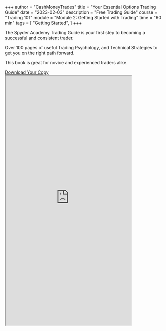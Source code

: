+++
author = "CashMoneyTrades"
title = "Your Essential Options Trading Guide"
date = "2023-02-03"
description = "Free Trading Guide"
course = "Trading 101"
module = "Module 2: Getting Started with Trading" 
time = "60 min"
tags = [
    "Getting Started",
]
+++

The Spyder Academy Trading Guide is your first step to becoming a successful and consistent trader.  

Over 100 pages of useful Trading Psychology, and Technical Strategies to get you on the right path forward.  

This book is great for novice and experienced traders alike.

<div class="row justify-content-center">
    <div class="col-lg-4 col-sm-12 text-center">
        <a class="btn btn-primary px-4 my-4" href="https://drive.google.com/file/d/1hAiQp-Mk51b8qppnxvt5noCQ1GvjLKPE/preview" target="_blank">Download Your Copy</span></a>
    </div>
    <div class="col-12 text-center">
        <iframe src="https://drive.google.com/file/d/1hAiQp-Mk51b8qppnxvt5noCQ1GvjLKPE/preview" width="80%" height="800px" allow="autoplay"></iframe>
    </div>
</div>